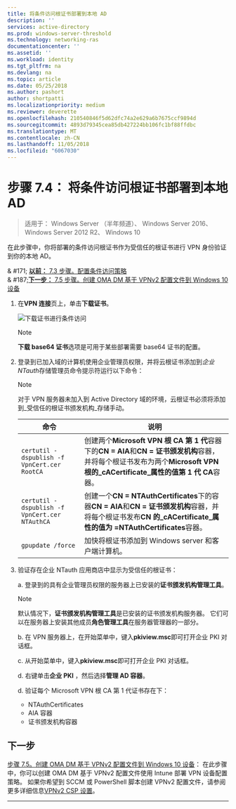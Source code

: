 ```yaml
---
title: 将条件访问根证书部署到本地 AD
description: ''
services: active-directory
ms.prod: windows-server-threshold
ms.technology: networking-ras
documentationcenter: ''
ms.assetid: ''
ms.workload: identity
ms.tgt_pltfrm: na
ms.devlang: na
ms.topic: article
ms.date: 05/25/2018
ms.author: pashort
author: shortpatti
ms.localizationpriority: medium
ms.reviewer: deverette
ms.openlocfilehash: 210540846f5d62dfc74a2e629a6b7675ccf9894d
ms.sourcegitcommit: 4893d79345cea85db427224bb106fc1bf88ffdbc
ms.translationtype: MT
ms.contentlocale: zh-CN
ms.lasthandoff: 11/05/2018
ms.locfileid: "6067030"
---
```

# 步骤 7.4： 将条件访问根证书部署到本地 AD

>适用于： Windows Server （半年频道）、 Windows Server 2016、 Windows Server 2012 R2、 Windows 10

在此步骤中，你将部署的条件访问根证书作为受信任的根证书进行 VPN 身份验证到你的本地 AD。

& #171; [**以前：** 7.3 步骤。配置条件访问策略](vpn-config-conditional-access-policy.md)<br>
& #187;[**下一步：** 7.5 步骤。创建 OMA DM 基于 VPNv2 配置文件到 Windows 10 设备](vpn-create-oma-dm-based-vpnv2-profiles.md)

1. 在**VPN 连接**页上，单击**下载证书**。 
   
    ![下载证书进行条件访问](../../media/Always-On-Vpn/06.png)

    >[!NOTE]
    >**下载 base64 证书**选项是可用于某些部署需要 base64 证书的配置。 

2. 登录到已加入域的计算机使用企业管理员权限，并将云根证书添加到*企业 NTauth*存储管理员命令提示符运行以下命令：

    >[!NOTE]
    >对于 VPN 服务器未加入到 Active Directory 域的环境，云根证书必须将添加到_受信任的根证书颁发机构_存储手动。

    |命令  |说明  |  
    |---------|-------------| 
    |`certutil -dspublish -f VpnCert.cer RootCA`     |创建两个**Microsoft VPN 根 CA 第 1 代**容器下的**CN = AIA**和**CN = 证书颁发机构**容器，并将每个根证书发布为两个**Microsoft VPN 根的_cACertificate_属性的值第 1 代 CA**容器。|  
    |`certutil -dspublish -f VpnCert.cer NTAuthCA`   |创建一个**CN = NTAuthCertificates**下的容器**CN = AIA**和**CN = 证书颁发机构**容器，并将每个根证书发布**CN 的_cACertificate_属性的值为 =NTAuthCertificates**容器。 |  
    |`gpupdate /force`     |加快将根证书添加到 Windows server 和客户端计算机。  |

3.  验证存在企业 NTauth 应用商店中显示为受信任的根证书：

    a.  登录到的具有企业管理员权限的服务器上已安装的**证书颁发机构管理工具**。

    >[!NOTE]
    >默认情况下，**证书颁发机构管理工具**是已安装的证书颁发机构服务器。 它们可以在服务器上安装其他成员**角色管理工具**在服务器管理器的一部分。

    b.  在 VPN 服务器上，在开始菜单中，键入**pkiview.msc**即可打开企业 PKI 对话框。

    c.  从开始菜单中，键入**pkiview.msc**即可打开企业 PKI 对话框。

    d.  右键单击**企业 PKI** ，然后选择**管理 AD 容器**。

    d.  验证每个 Microsoft VPN 根 CA 第 1 代证书存在下：<ul><li>NTAuthCertificates</li><li>AIA 容器</li><li>证书颁发机构容器</li></ul>

    
## 下一步
[步骤 7.5。创建 OMA DM 基于 VPNv2 配置文件到 Windows 10 设备](vpn-create-oma-dm-based-vpnv2-profiles.md)： 在此步骤中，你可以创建 OMA DM 基于 VPNv2 配置文件使用 Intune 部署 VPN 设备配置策略。 如果你希望到 SCCM 或 PowerShell 脚本创建 VPNv2 配置文件，请参阅更多详细信息[VPNv2 CSP 设置](https://docs.microsoft.com/windows/client-management/mdm/vpnv2-csp)。

---
